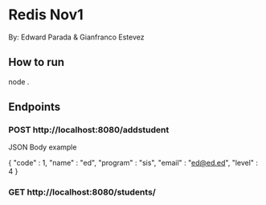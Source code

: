 # Redis Nov1

By: Edward Parada & Gianfranco Estevez

## How to run
node .

## Endpoints

### POST http://localhost:8080/addstudent

JSON Body example

{
    "code" : 1,
    "name" : "ed",
    "program" : "sis",
    "email" : "ed@ed.ed",
    "level" : 4
}

### GET http://localhost:8080/students/<code>